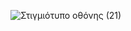 ![Στιγμιότυπο οθόνης (21)](https://github.com/AmpatzidisSavvas/ArkanoidGame/assets/134397286/807fcafd-8761-4768-9f1d-88718d1991d9)
